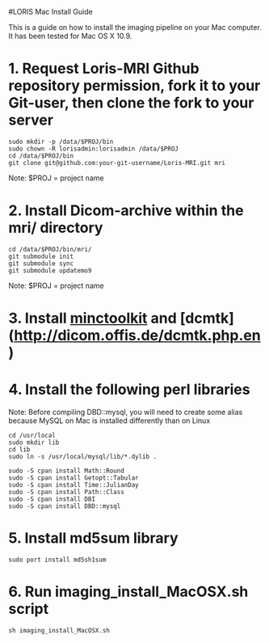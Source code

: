 #LORIS Mac Install Guide

This is a guide on how to install the imaging pipeline on your Mac computer. It has been tested for Mac OS X 10.9.


# 1. Request Loris-MRI Github repository permission, fork it to your Git-user, then clone the fork to your server
```
sudo mkdir -p /data/$PROJ/bin
sudo chown -R lorisadmin:lorisadmin /data/$PROJ
cd /data/$PROJ/bin
git clone git@github.com:your-git-username/Loris-MRI.git mri
```
Note: $PROJ = project name

# 2. Install Dicom-archive within the mri/ directory
```
cd /data/$PROJ/bin/mri/
git submodule init
git submodule sync
git submodule updatemo9
```
Note: $PROJ = project name

# 3. Install [minctoolkit](http://www.bic.mni.mcgill.ca/ServicesSoftware/MINC) and [dcmtk] (http://dicom.offis.de/dcmtk.php.en)

# 4. Install the following perl libraries
Note: Before compiling DBD::mysql, you will need to create some alias because MySQL on Mac is installed differently than on Linux
```
cd /usr/local
sudo mkdir lib
cd lib
sudo ln -s /usr/local/mysql/lib/*.dylib .
```
```
sudo -S cpan install Math::Round
sudo -S cpan install Getopt::Tabular
sudo -S cpan install Time::JulianDay
sudo -S cpan install Path::Class
sudo -S cpan install DBI
sudo -S cpan install DBD::mysql
```
# 5. Install md5sum library
```
sudo port install md5sh1sum
```
# 6. Run imaging_install_MacOSX.sh script
```
sh imaging_install_MacOSX.sh
```
